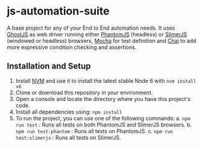 # js-automation-suite
A base project for any of your End to End automation needs. It uses [GhostJS]() as web driver running either [PhantomJS]() (headless) or [SlimerJS]() (windowed or headless) browsers, [Mocha]() for test definition and [Chai]() to add more expressive condition checking and assertions.

## Installation and Setup

1. Install [NVM]() and use it to install the latest stable Node 6 with `nvm install v6`
2. Clone or download this repository in your environment.
3. Open a console and locate the directory where you have this project's code.
4. Install all dependencies using: `npm install`
5. To run the project, you can use one of the following commands:
   a. `npm run test` : Runs all tests on both PhantomJS and SlimerJS browsers.
   b. `npm run test:phantom` : Runs all tests on PhantomJS.
   c. `npm run test:slimerjs` : Runs all tests on SlimerJS.
